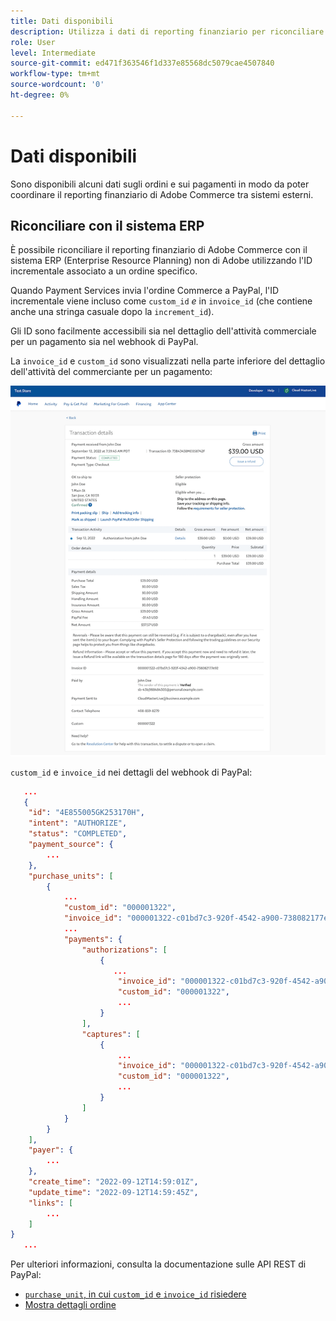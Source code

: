 ```yaml
---
title: Dati disponibili
description: Utilizza i dati di reporting finanziario per riconciliare il reporting con i sistemi non Commerce.
role: User
level: Intermediate
source-git-commit: ed471f363546f1d337e85568dc5079cae4507840
workflow-type: tm+mt
source-wordcount: '0'
ht-degree: 0%

---
```


# Dati disponibili

Sono disponibili alcuni dati sugli ordini e sui pagamenti in modo da poter coordinare il reporting finanziario di Adobe Commerce tra sistemi esterni.

## Riconciliare con il sistema ERP

È possibile riconciliare il reporting finanziario di Adobe Commerce con il sistema ERP (Enterprise Resource Planning) non di Adobe utilizzando l&#39;ID incrementale associato a un ordine specifico.

Quando Payment Services invia l&#39;ordine Commerce a PayPal, l&#39;ID incrementale viene incluso come `custom_id` _e_ in `invoice_id` (che contiene anche una stringa casuale dopo la `increment_id`).

Gli ID sono facilmente accessibili sia nel dettaglio dell&#39;attività commerciale per un pagamento sia nel webhook di PayPal.

La `invoice_id` e `custom_id` sono visualizzati nella parte inferiore del dettaglio dell&#39;attività del commerciante per un pagamento:

![`custom_id` nel dettaglio dell&#39;attività commerciale](assets/merchant-activity-ids.png)

`custom_id` e `invoice_id` nei dettagli del webhook di PayPal:

```json
   ...
   {
    "id": "4E855005GK253170H",
    "intent": "AUTHORIZE",
    "status": "COMPLETED",
    "payment_source": {
        ...
    },
    "purchase_units": [
        {
            ...
            "custom_id": "000001322",
            "invoice_id": "000001322-c01bd7c3-920f-4542-a900-738082177e92",
            ...
            "payments": {
                "authorizations": [
                    {
                       ...
                        "invoice_id": "000001322-c01bd7c3-920f-4542-a900-738082177e92",
                        "custom_id": "000001322",
                        ...
                    }
                ],
                "captures": [
                    {
                        ...
                        "invoice_id": "000001322-c01bd7c3-920f-4542-a900-738082177e92",
                        "custom_id": "000001322",
                        ...
                    }
                ]
            }
        }
    ],
    "payer": {
        ...
    },
    "create_time": "2022-09-12T14:59:01Z",
    "update_time": "2022-09-12T14:59:45Z",
    "links": [
        ...
    ]
}
   ...
```

Per ulteriori informazioni, consulta la documentazione sulle API REST di PayPal:

* [`purchase_unit`, in cui `custom_id` e `invoice_id` risiedere](https://developer.paypal.com/docs/api/orders/v2/#definition-purchase_unit:~:text=Read%20only.-,purchase_unit,-Collapse)
* [Mostra dettagli ordine](https://developer.paypal.com/docs/api/orders/v2/#orders_get)
